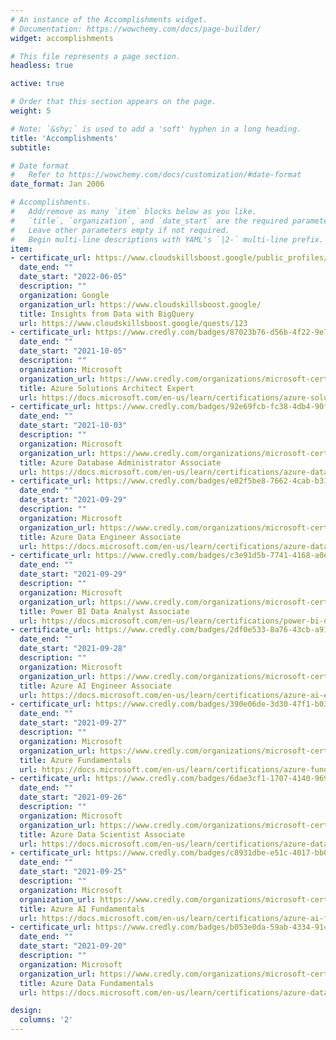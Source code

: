 ```yaml
---
# An instance of the Accomplishments widget.
# Documentation: https://wowchemy.com/docs/page-builder/
widget: accomplishments

# This file represents a page section.
headless: true

active: true

# Order that this section appears on the page.
weight: 5

# Note: `&shy;` is used to add a 'soft' hyphen in a long heading.
title: 'Accomplishments'
subtitle:

# Date format
#   Refer to https://wowchemy.com/docs/customization/#date-format
date_format: Jan 2006

# Accomplishments.
#   Add/remove as many `item` blocks below as you like.
#   `title`, `organization`, and `date_start` are the required parameters.
#   Leave other parameters empty if not required.
#   Begin multi-line descriptions with YAML's `|2-` multi-line prefix.
item:
- certificate_url: https://www.cloudskillsboost.google/public_profiles/ba73e807-1a0d-4e63-92c8-ebca1b9b75c8/badges/2165594
  date_end: ""
  date_start: "2022-06-05"
  description: ""
  organization: Google
  organization_url: https://www.cloudskillsboost.google/
  title: Insights from Data with BigQuery
  url: https://www.cloudskillsboost.google/quests/123
- certificate_url: https://www.credly.com/badges/87023b76-d56b-4f22-9e71-44b35001bd46
  date_end: ""
  date_start: "2021-10-05"
  description: ""
  organization: Microsoft
  organization_url: https://www.credly.com/organizations/microsoft-certification/badges
  title: Azure Solutions Architect Expert
  url: https://docs.microsoft.com/en-us/learn/certifications/azure-solutions-architect/
- certificate_url: https://www.credly.com/badges/92e69fcb-fc38-4db4-90fa-364801522d8f
  date_end: ""
  date_start: "2021-10-03"
  description: ""
  organization: Microsoft
  organization_url: https://www.credly.com/organizations/microsoft-certification/badges
  title: Azure Database Administrator Associate
  url: https://docs.microsoft.com/en-us/learn/certifications/azure-database-administrator-associate/
- certificate_url: https://www.credly.com/badges/e02f5be8-7662-4cab-b312-725d526b594f
  date_end: ""
  date_start: "2021-09-29"
  description: ""
  organization: Microsoft
  organization_url: https://www.credly.com/organizations/microsoft-certification/badges
  title: Azure Data Engineer Associate
  url: https://docs.microsoft.com/en-us/learn/certifications/azure-data-engineer/
- certificate_url: https://www.credly.com/badges/c3e91d5b-7741-4168-a0ed-3564f6e0f5c3
  date_end: ""
  date_start: "2021-09-29"
  description: ""
  organization: Microsoft
  organization_url: https://www.credly.com/organizations/microsoft-certification/badges
  title: Power BI Data Analyst Associate
  url: https://docs.microsoft.com/en-us/learn/certifications/power-bi-data-analyst-associate/
- certificate_url: https://www.credly.com/badges/2df0e533-8a76-43cb-a910-cf66880eb0db
  date_end: ""
  date_start: "2021-09-28"
  description: ""
  organization: Microsoft
  organization_url: https://www.credly.com/organizations/microsoft-certification/badges
  title: Azure AI Engineer Associate
  url: https://docs.microsoft.com/en-us/learn/certifications/azure-ai-engineer/
- certificate_url: https://www.credly.com/badges/390e06de-3d30-47f1-b033-2d1682ba0927
  date_end: ""
  date_start: "2021-09-27"
  description: ""
  organization: Microsoft
  organization_url: https://www.credly.com/organizations/microsoft-certification/badges
  title: Azure Fundamentals
  url: https://docs.microsoft.com/en-us/learn/certifications/azure-fundamentals/
- certificate_url: https://www.credly.com/badges/6dae3cf1-1707-4140-969b-beddc60d2718
  date_end: ""
  date_start: "2021-09-26"
  description: ""
  organization: Microsoft
  organization_url: https://www.credly.com/organizations/microsoft-certification/badges
  title: Azure Data Scientist Associate
  url: https://docs.microsoft.com/en-us/learn/certifications/azure-data-scientist/
- certificate_url: https://www.credly.com/badges/c8931dbe-e51c-4017-bb04-0024a6425cf6
  date_end: ""
  date_start: "2021-09-25"
  description: ""
  organization: Microsoft
  organization_url: https://www.credly.com/organizations/microsoft-certification/badges
  title: Azure AI Fundamentals
  url: https://docs.microsoft.com/en-us/learn/certifications/azure-ai-fundamentals/
- certificate_url: https://www.credly.com/badges/b053e0da-59ab-4334-914a-85c78d8056e8
  date_end: ""
  date_start: "2021-09-20"
  description: ""
  organization: Microsoft
  organization_url: https://www.credly.com/organizations/microsoft-certification/badges
  title: Azure Data Fundamentals
  url: https://docs.microsoft.com/en-us/learn/certifications/azure-data-fundamentals/

design:
  columns: '2' 
---
```

